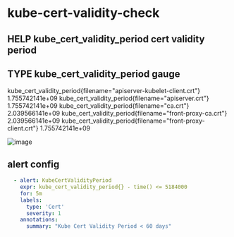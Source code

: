 ﻿# kube-cert-validity-check
## HELP kube_cert_validity_period cert validity period
## TYPE kube_cert_validity_period gauge
kube_cert_validity_period{filename="apiserver-kubelet-client.crt"} 1.755742141e+09
kube_cert_validity_period{filename="apiserver.crt"} 1.755742141e+09
kube_cert_validity_period{filename="ca.crt"} 2.039566141e+09
kube_cert_validity_period{filename="front-proxy-ca.crt"} 2.039566141e+09
kube_cert_validity_period{filename="front-proxy-client.crt"} 1.755742141e+09

![image](https://github.com/user-attachments/assets/9040068b-cb6c-42a4-bfff-98f17997649c)



## alert config
```yaml
  - alert: KubeCertValidityPeriod
    expr: kube_cert_validity_period{} - time() <= 5184000
    for: 5m
    labels:
      type: 'Cert'
      severity: 1
    annotations:
      summary: "Kube Cert Validity Period < 60 days"
```
